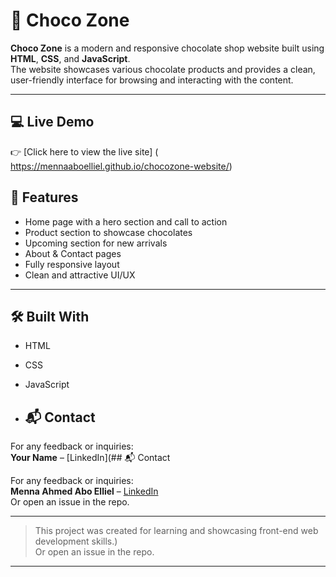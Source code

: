 # 🍫 Choco Zone

**Choco Zone** is a modern and responsive chocolate shop website built using **HTML**, **CSS**, and **JavaScript**.  
The website showcases various chocolate products and provides a clean, user-friendly interface for browsing and interacting with the content.

---

## 💻 Live Demo
👉 [Click here to view the live site] ( https://mennaaboelliel.github.io/chocozone-website/)


## 📁 Features

- Home page with a hero section and call to action
- Product section to showcase chocolates
- Upcoming section for new arrivals
- About & Contact pages
- Fully responsive layout
- Clean and attractive UI/UX

---

## 🛠️ Built With

- HTML
- CSS
- JavaScript

- ## 📬 Contact

For any feedback or inquiries:  
**Your Name** – [LinkedIn](## 📬 Contact

For any feedback or inquiries:  
**Menna Ahmed Abo Elliel** – [LinkedIn](https://www.linkedin.com/in/your-profile)  
Or open an issue in the repo.

---

> This project was created for learning and showcasing front-end web development skills.)  
Or open an issue in the repo.

---


